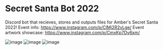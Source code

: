 # Secret Santa Bot 2022

Discord bot that recieves, stores and outputs files for Amber's Secret Santa 2022!
Event info: https://www.instagram.com/p/ClMj2R2vLge/ 
Event artwork showcase: https://www.instagram.com/p/CmxKp7Dv6xm/

![image](https://github.com/amberosia/SecretSantaBot2022/assets/75947401/819000e5-3e5e-472b-aa1c-b7f42777ae9f)
![image](https://user-images.githubusercontent.com/75947401/233860390-17c97869-0791-46e0-a5e5-38ff93cccec1.png)
![image](https://user-images.githubusercontent.com/75947401/233860395-cd834e45-50c1-4f63-b89a-095c5f76e6e4.png)
